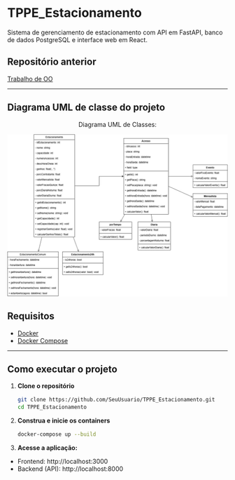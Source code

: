 # TPPE_Estacionamento

Sistema de gerenciamento de estacionamento com API em FastAPI, banco de dados PostgreSQL e interface web em React.

## Repositório anterior
[Trabalho de OO](https://github.com/ItaloBrunoM/OO_trabalho)

---

## Diagrama UML de classe do projeto

<div align='center'>
<p>Diagrama UML de Classes:</p>
<img src='docs/assets/Diagrama de Classe.jpg'></img>
</div>

## Requisitos

- [Docker](https://www.docker.com/)
- [Docker Compose](https://docs.docker.com/compose/)

---

## Como executar o projeto

1. **Clone o repositório**  
   ```bash
   git clone https://github.com/SeuUsuario/TPPE_Estacionamento.git
   cd TPPE_Estacionamento

2. **Construa e inicie os containers**

    ```bash
    docker-compose up --build

3. **Acesse a aplicação:**

* Frontend: http://localhost:3000
* Backend (API): http://localhost:8000
